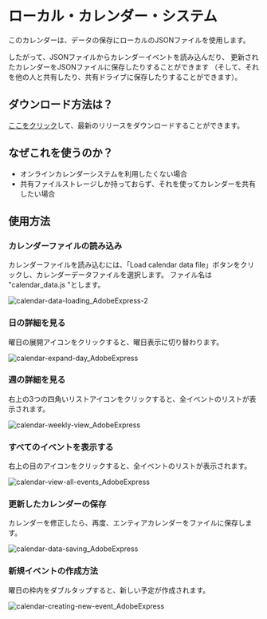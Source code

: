 # ローカル・カレンダー・システム

このカレンダーは、データの保存にローカルのJSONファイルを使用します。

したがって、JSONファイルからカレンダーイベントを読み込んだり、
更新されたカレンダーをJSONファイルに保存したりすることができます
（そして、それを他の人と共有したり、共有ドライブに保存したりすることができます）。

## ダウンロード方法は？

[ここをクリック](https://github.com/mszpro/FileBasedCalendar/archive/refs/tags/1.0.0.zip)して、最新のリリースをダウンロードすることができます。

## なぜこれを使うのか？

- オンラインカレンダーシステムを利用したくない場合
- 共有ファイルストレージしか持っておらず、それを使ってカレンダーを共有したい場合

## 使用方法

### カレンダーファイルの読み込み

カレンダーファイルを読み込むには、「Load calendar data file」ボタンをクリックし、カレンダーデータファイルを選択します。
ファイル名は "calendar_data.js "とします。

![calendar-data-loading_AdobeExpress-2](https://user-images.githubusercontent.com/68307970/215998471-4bfbb6cb-c7c6-43d9-bf2b-5655337f1505.gif)

### 日の詳細を見る

曜日の展開アイコンをクリックすると、曜日表示に切り替わります。

![calendar-expand-day_AdobeExpress](https://user-images.githubusercontent.com/68307970/215998865-8047c1ae-89a6-4a6d-a608-aa3fa3b0fd88.gif)

### 週の詳細を見る

右上の3つの四角いリストアイコンをクリックすると、全イベントのリストが表示されます。

![calendar-weekly-view_AdobeExpress](https://user-images.githubusercontent.com/68307970/215998919-01963d0e-e56d-4553-b0c1-46e36c53cefa.gif)

### すべてのイベントを表示する

右上の目のアイコンをクリックすると、全イベントのリストが表示されます。

![calendar-view-all-events_AdobeExpress](https://user-images.githubusercontent.com/68307970/215998948-e8775a34-7eac-49b9-8f44-41c7123f0050.gif)

### 更新したカレンダーの保存

カレンダーを修正したら、再度、エンティアカレンダーをファイルに保存します。

![calendar-data-saving_AdobeExpress](https://user-images.githubusercontent.com/68307970/215999011-b32974a0-b847-47c9-a89c-14af4a120fdd.gif)

### 新規イベントの作成方法

曜日の枠内をダブルタップすると、新しい予定が作成されます。

![calendar-creating-new-event_AdobeExpress](https://user-images.githubusercontent.com/68307970/215999054-2593135f-72c9-468e-9622-8a13cc74a0e6.gif)
